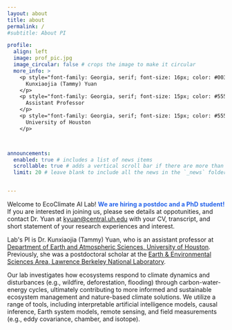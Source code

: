 ```yaml
---
layout: about
title: about
permalink: /
#subtitle: About PI

profile:
  align: left
  image: prof_pic.jpg
  image_circular: false # crops the image to make it circular
  more_info: >
    <p style="font-family: Georgia, serif; font-size: 16px; color: #003366;">
      Kunxiaojia (Tammy) Yuan
    </p>
    <p style="font-family: Georgia, serif; font-size: 15px; color: #555;">
      Assistant Professor
    </p>
    <p style="font-family: Georgia, serif; font-size: 15px; color: #555;">
      University of Houston
    </p>



announcements:
  enabled: true # includes a list of news items
  scrollable: true # adds a vertical scroll bar if there are more than 3 news items
  limit: 20 # leave blank to include all the news in the `_news` folder


---
```



Welcome to EcoClimate AI Lab! <strong style="color:var(--global-theme-color,#2563eb);">We are hiring a postdoc and a PhD student!</strong> If you are interested in joining us, please see details at oppotunities, and contact Dr. Yuan at kyuan@central.uh.edu with your CV, transcript, and short statement of your research experiences and interest.

Lab's PI is Dr. Kunxiaojia (Tammy) Yuan, who is an assistant professor at [Department of Earth and Atmospheric Sciences, University of Houston](https://www.uh.edu/nsm/earth-atmospheric/). Previously, she was a postdoctoral scholar at the [Earth & Environmental Sciences Area, Lawrence Berkeley National Laboratory](https://eesa.lbl.gov/). 

Our lab investigates how ecosystems respond to climate dynamics and disturbances (e.g., wildfire, deforestation, flooding) through carbon-water-energy cycles, ultimately contributing to more informed and sustainable ecosystem management and nature-based climate solutions. We utilize a range of tools, including interpretable artificial intelligence models, causal inference, Earth system models, remote sensing, and field measurements (e.g., eddy covariance, chamber, and isotope).


